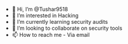 - 👋 Hi, I’m @Tushar9518
- 👀 I’m interested in Hacking
- 🌱 I’m currently learning security audits
- 💞️ I’m looking to collaborate on security tools
- 📫 How to reach me - Via email

<!---
Tushar9518/Tushar9518 is a ✨ special ✨ repository because its `README.md` (this file) appears on your GitHub profile.
You can click the Preview link to take a look at your changes.
--->
